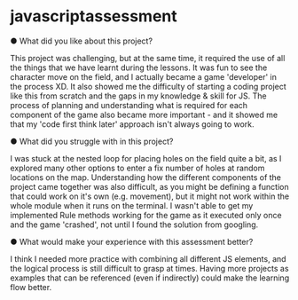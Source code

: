 # javascriptassessment

●	What did you like about this project?

This project was challenging, but at the same time, it required the use of all the things that we have learnt during the lessons. It was fun to see the character move on the field, and I actually became a game 'developer' in the process XD. It also showed me the difficulty of starting a coding project like this from scratch and the gaps in my knowledge & skill for JS. The process of planning and understanding what is required for each component of the game also became more important - and it showed me that my 'code first think later' approach isn't always going to work.

●	What did you struggle with in this project?

I was stuck at the nested loop for placing holes on the field quite a bit, as I explored many other options to enter a fix number of holes at random locations on the map. Understanding how the different components of the project came together was also difficult, as you might be defining a function that could work on it's own (e.g. movement), but it might not work within the whole module when it runs on the terminal. I wasn't able to get my implemented Rule methods working for the game as it executed only once and the game 'crashed', not until I found the solution from googling.

●	What would make your experience with this assessment better?

I think I needed more practice with combining all different JS elements, and the logical process is still difficult to grasp at times. Having more projects as examples that can be referenced (even if indirectly) could make the learning flow better.
